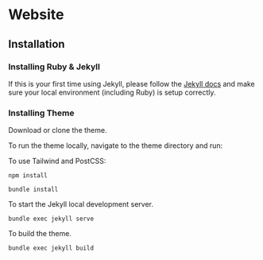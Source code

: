 # Website

## Installation

### Installing Ruby & Jekyll

If this is your first time using Jekyll, please follow the [Jekyll docs](https://jekyllrb.com/docs/installation/) and make sure your local environment (including Ruby) is setup correctly.

### Installing Theme

Download or clone the theme.

To run the theme locally, navigate to the theme directory and run:

To use Tailwind and PostCSS:

```
npm install
```

```
bundle install
```

To start the Jekyll local development server.

```
bundle exec jekyll serve
```

To build the theme.

```
bundle exec jekyll build
```
